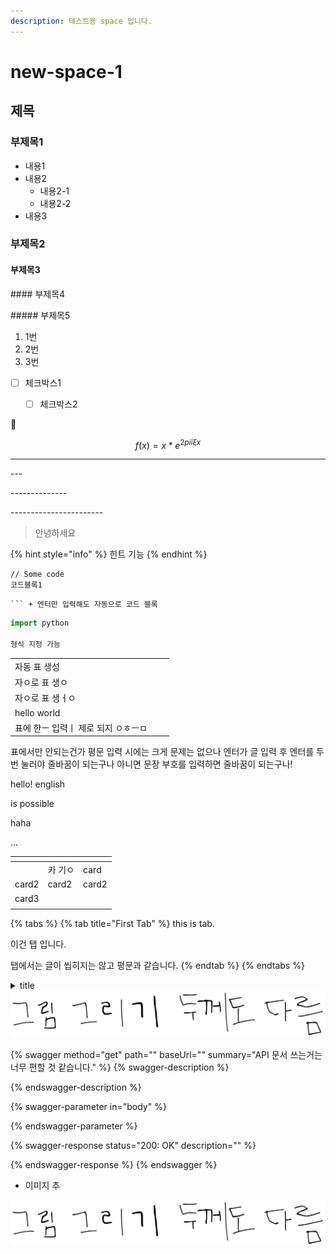 ```yaml
---
description: 테스트용 space 입니다.
---
```


# new-space-1

## 제목

### 부제목1

* 내용1
* 내용2
  * 내용2-1
  * 내용2-2
* 내용3



### 부제목2

#### 부제목3



\#### 부제목4

\##### 부제목5



1. 1번
2. 2번
3. 3번

* [ ] 체크박스1
  * [ ] 체크박스2



:clap:



$$f(x) = x * e^{2 pi i \xi x}$$



***





\---

\--------------

\-----------------------



> 안녕하세요



{% hint style="info" %}
힌트 기능
{% endhint %}



```
// Some code
코드블록1
```



````
``` + 엔터만 입력해도 자동으로 코드 블록

````

```python
import python

형식 지정 가능
```



|                      |   |   |
| -------------------- | - | - |
| 자동 표 생성              |   |   |
| 자ㅇ로 표 생ㅇ             |   |   |
| 자ㅇ로 표 생ㅓㅇ            |   |   |
| hello world          |   |   |
| 표에 한ㅡ 입력ㅣ 제로 되지 ㅇㅎㅡㅁ |   |   |



표에서만 안되는건가 평문 입력 시에는 크게 문제는 없으나 엔터가 글 입력 후 엔터를 두번 눌러야 줄바꿈이 되는구나 아니면 문장 부호를 입력하면 줄바꿈이 되는구나!



hello! english

is possible

haha

...



<table data-view="cards"><thead><tr><th></th><th></th><th></th></tr></thead><tbody><tr><td></td><td>카 기ㅇ</td><td>card</td></tr><tr><td>card2</td><td>card2</td><td>card2</td></tr><tr><td>card3</td><td></td><td></td></tr><tr><td></td><td></td><td></td></tr></tbody></table>



{% tabs %}
{% tab title="First Tab" %}
this is tab.

이건 탭 입니다.

탭에서는 글이 씹히지는 않고 평문과 같습니다.
{% endtab %}
{% endtabs %}



<details>

<summary>title</summary>



</details>



<img src=".gitbook/assets/file.excalidraw.svg" alt="" class="gitbook-drawing">



{% swagger method="get" path="" baseUrl="" summary="API 문서 쓰는거는 너무 편할 것 같습니다." %}
{% swagger-description %}

{% endswagger-description %}

{% swagger-parameter in="body" %}

{% endswagger-parameter %}

{% swagger-response status="200: OK" description="" %}

{% endswagger-response %}
{% endswagger %}



* 이미지 추

![](.gitbook/assets/file.excalidraw.svg)&#x20;
